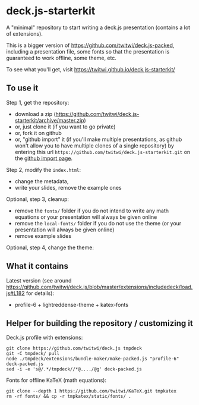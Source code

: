# deck.js-starterkit

A "minimal" repository to start writing a deck.js presentation (contains a lot of extensions).

This is a bigger version of https://github.com/twitwi/deck.js-packed, including a presentation file, some fonts so that the presentation is guaranteed to work offline, some theme, etc.

To see what you'll get, visit https://twitwi.github.io/deck.js-starterkit/

##  To use it

Step 1, get the repository:
- download a zip (https://github.com/twitwi/deck.js-starterkit/archive/master.zip)
- or, just clone it (if you want to go private)
- or, fork it on github
- or, "github import" it (if you'll make multiple presentations, as github won't allow you to have multiple clones of a single repository) by entering this url `https://github.com/twitwi/deck.js-starterkit.git` on the [github import page](https://import.github.com).

Step 2, modify the `index.html`:
- change the metadata,
- write your slides, remove the example ones

Optional, step 3, cleanup:
- remove the `fonts/` folder if you do not intend to write any math equations or your presentation will always be given online
- remove the `local-fonts/` folder if you do not use the theme (or your presentation will always be given online)
- remove example slides

Optional, step 4, change the theme:


## What it contains

Latest version (see around https://github.com/twitwi/deck.js/blob/master/extensions/includedeck/load.js#L182 for details):
- profile-6 + lightreddense-theme + katex-fonts



## Helper for building the repository / customizing it

Deck.js profile with extensions:

    git clone https://github.com/twitwi/deck.js tmpdeck
    git -C tmpdeck/ pull
    node ./tmpdeck/extensions/bundle-maker/make-packed.js "profile-6" deck-packed.js
    sed -i -e 's@/.*/tmpdeck//*@..../@g' deck-packed.js

Fonts for offline KaTeX (math equations):

    git clone --depth 1 https://github.com/twitwi/KaTeX.git tmpkatex
    rm -rf fonts/ && cp -r tmpkatex/static/fonts/ .

